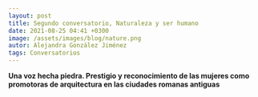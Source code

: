 ```yaml
---
layout: post
title: Segundo conversatorio, Naturaleza y ser humano
date: 2021-08-25 04:41 +0300
image: /assets/images/blog/nature.png
autor: Alejandra González Jiménez
tags: Conversatorios
---
```


**Una voz hecha piedra. Prestigio y reconocimiento de las mujeres como promotoras de arquitectura en las ciudades romanas antiguas**
